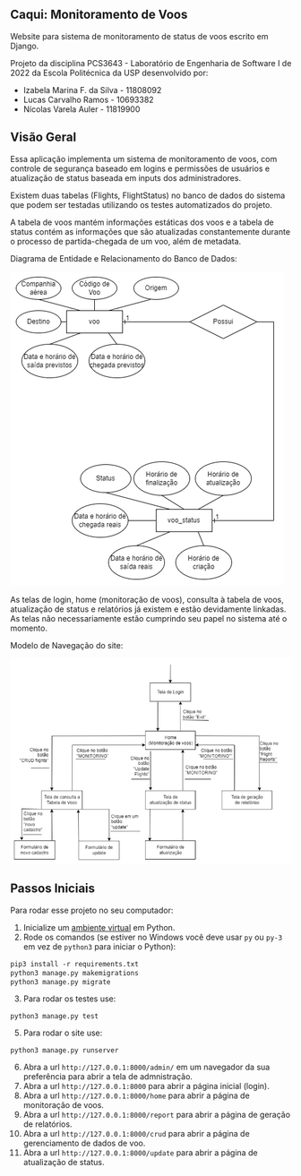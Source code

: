 ## Caqui: Monitoramento de Voos
Website para sistema de monitoramento de status de voos escrito em Django.

Projeto da disciplina PCS3643 - Laboratório de Engenharia de Software I de 2022 da Escola Politécnica da USP desenvolvido por:
  * Izabela Marina F. da Silva - 11808092
  * Lucas Carvalho Ramos - 10693382
  * Nícolas Varela Auler - 11819900

## Visão Geral
Essa aplicação implementa um sistema de monitoramento de voos, com controle de segurança baseado em logins e permissões de usuários e atualização de status baseada em inputs dos administradores.

Existem duas tabelas (Flights, FlightStatus) no banco de dados do sistema que podem ser testadas utilizando os testes automatizados do projeto.

A tabela de voos mantém informações estáticas dos voos e a tabela de status contém as informações que são atualizadas constantemente durante o processo de partida-chegada de um voo, além de metadata.

Diagrama de Entidade e Relacionamento do Banco de Dados:

![UML](LabEngSoftClassDiag.drawio.png)

As telas de login, home (monitoração de voos), consulta à tabela de voos, atualização de status e relatórios já existem e estão devidamente linkadas. As telas não necessariamente estão cumprindo seu papel no sistema até o momento.

Modelo de Navegação do site:

![UML](InterfacesLabEngSoft.drawio.png)

## Passos Iniciais
Para rodar esse projeto no seu computador:
1.  Inicialize um [ambiente virtual](https://developer.mozilla.org/en-US/docs/Learn/Server-side/Django/development_environment) em Python.
2.  Rode os comandos (se estiver no Windows você deve usar  ```py``` ou ```py-3``` em vez de ```python3``` para iniciar o Python):
```
pip3 install -r requirements.txt
python3 manage.py makemigrations
python3 manage.py migrate
```
3. Para rodar os testes use:
```
python3 manage.py test
```
5. Para rodar o site use:
```
python3 manage.py runserver
```
6. Abra a url ```http://127.0.0.1:8000/admin/``` em um navegador da sua preferência para abrir a tela de admnistração.
7. Abra a url ```http://127.0.0.1:8000``` para abrir a página inicial (login).
8. Abra a url ```http://127.0.0.1:8000/home``` para abrir a página de monitoração de voos.
9. Abra a url ```http://127.0.0.1:8000/report``` para abrir a página de geração de relatórios.
10. Abra a url ```http://127.0.0.1:8000/crud``` para abrir a página de gerenciamento de dados de voo.
11. Abra a url ```http://127.0.0.1:8000/update``` para abrir a página de atualização de status.
